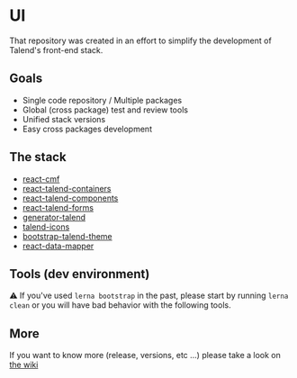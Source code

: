 # UI

That repository was created in an effort to simplify the development of Talend's front-end stack.

## Goals

- Single code repository / Multiple packages
- Global (cross package) test and review tools
- Unified stack versions
- Easy cross packages development

## The stack

- [react-cmf](https://github.com/Talend/ui/tree/master/packages/cmf)
- [react-talend-containers](https://github.com/Talend/ui/tree/master/packages/containers)
- [react-talend-components](https://github.com/Talend/ui/tree/master/packages/components)
- [react-talend-forms](https://github.com/Talend/ui/tree/master/packages/forms)
- [generator-talend](https://github.com/Talend/ui/tree/master/packages/generator)
- [talend-icons](https://github.com/Talend/ui/tree/master/packages/icons)
- [bootstrap-talend-theme](https://github.com/Talend/ui/tree/master/packages/theme)
- [react-data-mapper](https://github.com/Talend/ui/tree/master/packages/data-mapper)

## Tools (dev environment)

:warning: If you've used `lerna bootstrap` in the past, please start by running `lerna clean` or you will have bad behavior with the following tools.

## More

If you want to know more (release, versions, etc ...) please take a look on [the wiki](https://github.com/Talend/ui/wiki)
